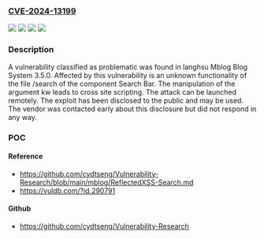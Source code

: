 ### [CVE-2024-13199](https://cve.mitre.org/cgi-bin/cvename.cgi?name=CVE-2024-13199)
![](https://img.shields.io/static/v1?label=Product&message=Mblog%20Blog%20System&color=blue)
![](https://img.shields.io/static/v1?label=Version&message=%3D%203.5.0%20&color=brighgreen)
![](https://img.shields.io/static/v1?label=Vulnerability&message=Code%20Injection&color=brighgreen)
![](https://img.shields.io/static/v1?label=Vulnerability&message=Cross%20Site%20Scripting&color=brighgreen)

### Description

A vulnerability classified as problematic was found in langhsu Mblog Blog System 3.5.0. Affected by this vulnerability is an unknown functionality of the file /search of the component Search Bar. The manipulation of the argument kw leads to cross site scripting. The attack can be launched remotely. The exploit has been disclosed to the public and may be used. The vendor was contacted early about this disclosure but did not respond in any way.

### POC

#### Reference
- https://github.com/cydtseng/Vulnerability-Research/blob/main/mblog/ReflectedXSS-Search.md
- https://vuldb.com/?id.290791

#### Github
- https://github.com/cydtseng/Vulnerability-Research

